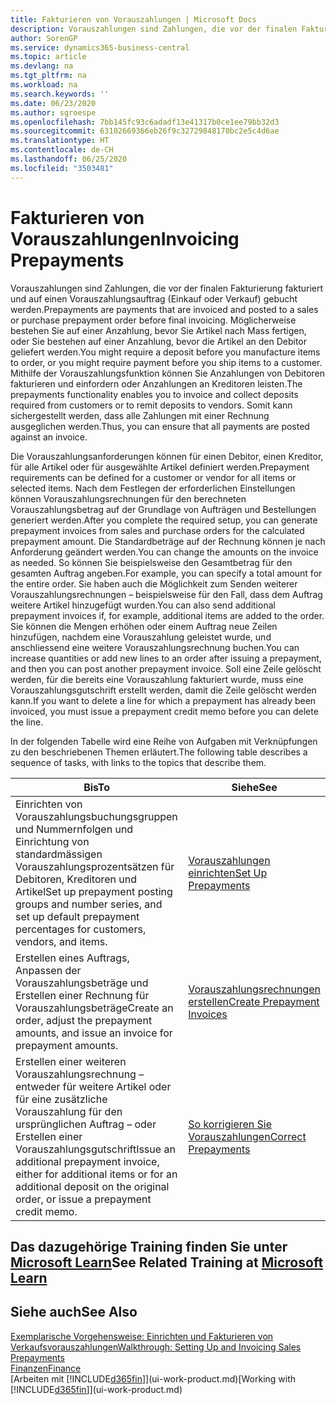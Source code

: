 ```yaml
---
title: Fakturieren von Vorauszahlungen | Microsoft Docs
description: Vorauszahlungen sind Zahlungen, die vor der finalen Fakturierung fakturiert und auf einen Vorauszahlungsauftrag (Einkauf oder Verkauf) gebucht werden. Möglicherweise bestehen Sie auf einer Anzahlung, bevor Sie Artikel nach Mass fertigen, oder Sie bestehen auf einer Anzahlung, bevor die Artikel an den Debitor geliefert werden. Mithilfe der Vorauszahlungsfunktion können Sie Anzahlungen von Debitoren fakturieren und einfordern oder Anzahlungen an Kreditoren leisten. Somit kann sichergestellt werden, dass alle Zahlungen mit einer Rechnung ausgeglichen werden.
author: SorenGP
ms.service: dynamics365-business-central
ms.topic: article
ms.devlang: na
ms.tgt_pltfrm: na
ms.workload: na
ms.search.keywords: ''
ms.date: 06/23/2020
ms.author: sgroespe
ms.openlocfilehash: 7bb145fc93c6adadf13e41317b0ce1ee79bb32d3
ms.sourcegitcommit: 63102669366eb26f9c32729848170bc2e5c4d6ae
ms.translationtype: HT
ms.contentlocale: de-CH
ms.lasthandoff: 06/25/2020
ms.locfileid: "3503481"
---
```

# <a name="invoicing-prepayments"></a><span data-ttu-id="3088b-106">Fakturieren von Vorauszahlungen</span><span class="sxs-lookup"><span data-stu-id="3088b-106">Invoicing Prepayments</span></span>

<span data-ttu-id="3088b-107">Vorauszahlungen sind Zahlungen, die vor der finalen Fakturierung fakturiert und auf einen Vorauszahlungsauftrag (Einkauf oder Verkauf) gebucht werden.</span><span class="sxs-lookup"><span data-stu-id="3088b-107">Prepayments are payments that are invoiced and posted to a sales or purchase prepayment order before final invoicing.</span></span> <span data-ttu-id="3088b-108">Möglicherweise bestehen Sie auf einer Anzahlung, bevor Sie Artikel nach Mass fertigen, oder Sie bestehen auf einer Anzahlung, bevor die Artikel an den Debitor geliefert werden.</span><span class="sxs-lookup"><span data-stu-id="3088b-108">You might require a deposit before you manufacture items to order, or you might require payment before you ship items to a customer.</span></span> <span data-ttu-id="3088b-109">Mithilfe der Vorauszahlungsfunktion können Sie Anzahlungen von Debitoren fakturieren und einfordern oder Anzahlungen an Kreditoren leisten.</span><span class="sxs-lookup"><span data-stu-id="3088b-109">The prepayments functionality enables you to invoice and collect deposits required from customers or to remit deposits to vendors.</span></span> <span data-ttu-id="3088b-110">Somit kann sichergestellt werden, dass alle Zahlungen mit einer Rechnung ausgeglichen werden.</span><span class="sxs-lookup"><span data-stu-id="3088b-110">Thus, you can ensure that all payments are posted against an invoice.</span></span>  

 <span data-ttu-id="3088b-111">Die Vorauszahlungsanforderungen können für einen Debitor, einen Kreditor, für alle Artikel oder für ausgewählte Artikel definiert werden.</span><span class="sxs-lookup"><span data-stu-id="3088b-111">Prepayment requirements can be defined for a customer or vendor for all items or selected items.</span></span> <span data-ttu-id="3088b-112">Nach dem Festlegen der erforderlichen Einstellungen können Vorauszahlungsrechnungen für den berechneten Vorauszahlungsbetrag auf der Grundlage von Aufträgen und Bestellungen generiert werden.</span><span class="sxs-lookup"><span data-stu-id="3088b-112">After you complete the required setup, you can generate prepayment invoices from sales and purchase orders for the calculated prepayment amount.</span></span> <span data-ttu-id="3088b-113">Die Standardbeträge auf der Rechnung können je nach Anforderung geändert werden.</span><span class="sxs-lookup"><span data-stu-id="3088b-113">You can change the amounts on the invoice as needed.</span></span> <span data-ttu-id="3088b-114">So können Sie beispielsweise den Gesamtbetrag für den gesamten Auftrag angeben.</span><span class="sxs-lookup"><span data-stu-id="3088b-114">For example, you can specify a total amount for the entire order.</span></span> <span data-ttu-id="3088b-115">Sie haben auch die Möglichkeit zum Senden weiterer Vorauszahlungsrechnungen – beispielsweise für den Fall, dass dem Auftrag weitere Artikel hinzugefügt wurden.</span><span class="sxs-lookup"><span data-stu-id="3088b-115">You can also send additional prepayment invoices if, for example, additional items are added to the order.</span></span> <span data-ttu-id="3088b-116">Sie können die Mengen erhöhen oder einem Auftrag neue Zeilen hinzufügen, nachdem eine Vorauszahlung geleistet wurde, und anschliessend eine weitere Vorauszahlungsrechnung buchen.</span><span class="sxs-lookup"><span data-stu-id="3088b-116">You can increase quantities or add new lines to an order after issuing a prepayment, and then you can post another prepayment invoice.</span></span> <span data-ttu-id="3088b-117">Soll eine Zeile gelöscht werden, für die bereits eine Vorauszahlung fakturiert wurde, muss eine Vorauszahlungsgutschrift erstellt werden, damit die Zeile gelöscht werden kann.</span><span class="sxs-lookup"><span data-stu-id="3088b-117">If you want to delete a line for which a prepayment has already been invoiced, you must issue a prepayment credit memo before you can delete the line.</span></span>  

 <span data-ttu-id="3088b-118">In der folgenden Tabelle wird eine Reihe von Aufgaben mit Verknüpfungen zu den beschriebenen Themen erläutert.</span><span class="sxs-lookup"><span data-stu-id="3088b-118">The following table describes a sequence of tasks, with links to the topics that describe them.</span></span>

|<span data-ttu-id="3088b-119">**Bis**</span><span class="sxs-lookup"><span data-stu-id="3088b-119">**To**</span></span>|<span data-ttu-id="3088b-120">**Siehe**</span><span class="sxs-lookup"><span data-stu-id="3088b-120">**See**</span></span>|  
|------------|-------------|  
|<span data-ttu-id="3088b-121">Einrichten von Vorauszahlungsbuchungsgruppen und Nummernfolgen und Einrichtung von standardmässigen Vorauszahlungsprozentsätzen für Debitoren, Kreditoren und Artikel</span><span class="sxs-lookup"><span data-stu-id="3088b-121">Set up prepayment posting groups and number series, and set up default prepayment percentages for customers, vendors, and items.</span></span>|[<span data-ttu-id="3088b-122">Vorauszahlungen einrichten</span><span class="sxs-lookup"><span data-stu-id="3088b-122">Set Up Prepayments</span></span>](finance-set-up-prepayments.md)|
|<span data-ttu-id="3088b-123">Erstellen eines Auftrags, Anpassen der Vorauszahlungsbeträge und Erstellen einer Rechnung für Vorauszahlungsbeträge</span><span class="sxs-lookup"><span data-stu-id="3088b-123">Create an order, adjust the prepayment amounts, and issue an invoice for prepayment amounts.</span></span>|[<span data-ttu-id="3088b-124">Vorauszahlungsrechnungen erstellen</span><span class="sxs-lookup"><span data-stu-id="3088b-124">Create Prepayment Invoices</span></span>](finance-how-to-create-prepayment-invoices.md)|  
|<span data-ttu-id="3088b-125">Erstellen einer weiteren Vorauszahlungsrechnung – entweder für weitere Artikel oder für eine zusätzliche Vorauszahlung für den ursprünglichen Auftrag – oder Erstellen einer Vorauszahlungsgutschrift</span><span class="sxs-lookup"><span data-stu-id="3088b-125">Issue an additional prepayment invoice, either for additional items or for an additional deposit on the original order, or issue a prepayment credit memo.</span></span>|[<span data-ttu-id="3088b-126">So korrigieren Sie Vorauszahlungen</span><span class="sxs-lookup"><span data-stu-id="3088b-126">Correct Prepayments</span></span>](finance-how-to-correct-prepayments.md)|  

## <a name="see-related-training-at-microsoft-learn"></a><span data-ttu-id="3088b-127">Das dazugehörige Training finden Sie unter [Microsoft Learn](/learn/modules/prepayment-invoices-dynamics-365-business-central/index)</span><span class="sxs-lookup"><span data-stu-id="3088b-127">See Related Training at [Microsoft Learn](/learn/modules/prepayment-invoices-dynamics-365-business-central/index)</span></span>

## <a name="see-also"></a><span data-ttu-id="3088b-128">Siehe auch</span><span class="sxs-lookup"><span data-stu-id="3088b-128">See Also</span></span>

[<span data-ttu-id="3088b-129">Exemplarische Vorgehensweise: Einrichten und Fakturieren von Verkaufsvorauszahlungen</span><span class="sxs-lookup"><span data-stu-id="3088b-129">Walkthrough: Setting Up and Invoicing Sales Prepayments</span></span>](walkthrough-setting-up-and-invoicing-sales-prepayments.md)  
[<span data-ttu-id="3088b-130">Finanzen</span><span class="sxs-lookup"><span data-stu-id="3088b-130">Finance</span></span>](finance.md)  
<span data-ttu-id="3088b-131">[Arbeiten mit [!INCLUDE[d365fin](includes/d365fin_md.md)]](ui-work-product.md)</span><span class="sxs-lookup"><span data-stu-id="3088b-131">[Working with [!INCLUDE[d365fin](includes/d365fin_md.md)]](ui-work-product.md)</span></span>  
